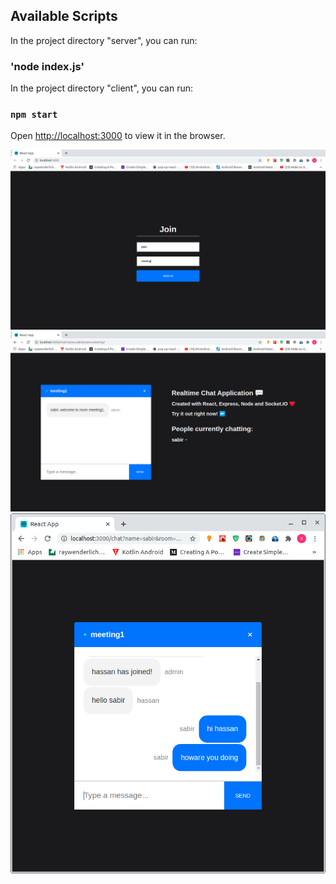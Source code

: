 
## Available Scripts

In the project directory "server", you can run: 

### 'node index.js'

In the project directory "client", you can run: 

### `npm start`


Open [http://localhost:3000](http://localhost:3000) to view it in the browser.



![demo image1](/images/1.png)
![demo image2](/images/2.png)
![demo image3](/images/3.png)

